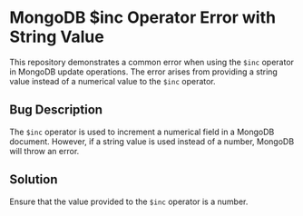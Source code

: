 # MongoDB $inc Operator Error with String Value
This repository demonstrates a common error when using the `$inc` operator in MongoDB update operations. The error arises from providing a string value instead of a numerical value to the `$inc` operator.

## Bug Description
The `$inc` operator is used to increment a numerical field in a MongoDB document.  However, if a string value is used instead of a number, MongoDB will throw an error.

## Solution
Ensure that the value provided to the `$inc` operator is a number.